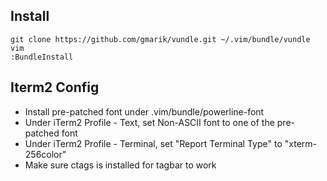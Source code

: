 Install
-------
```
git clone https://github.com/gmarik/vundle.git ~/.vim/bundle/vundle  
vim  
:BundleInstall
```

Iterm2 Config
-------------
- Install pre-patched font under .vim/bundle/powerline-font
- Under iTerm2 Profile - Text, set Non-ASCII font to one of the pre-patched font
- Under iTerm2 Profile - Terminal, set "Report Terminal Type" to "xterm-256color"
- Make sure ctags is installed for tagbar to work
